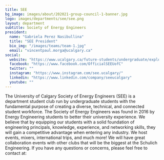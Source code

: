 ```yaml
---
title: SEE
bg_image: images/about/202021-group-council-1-banner.jpg
logo: images/departments/see/see.png
layout: department
subtitle: Society of Energy Engineers
president:
  name: "Gabriela Perez Nasibullina"
  title: "SEE President"
  bio_img: "/images/teams/team-1.jpg"
  email: "vincentpaul.morga@ucalgary.ca"
social:
  website: "https://www.ucalgary.ca/future-students/undergraduate/explore-programs/energy-engineering"
  facebook: "https://www.facebook.com/OfficialSEEUofC"
  twitter: ""
  instagram: "https://www.instagram.com/see.ucalgary/"
  linkedin: "https://www.linkedin.com/company/seeucalgary"
  youtube: ""
---
```


The University of Calgary Society of Energy Engineers (SEE) is a department student club run by undergraduate students with the fundamental purpose of creating a diverse, technical, and connected student workforce. The Society of Energy Engineers was found in 2016 by Energy Engineering students to better their university experience. We believe that by equipping our students with a solid foundation of engineering principals, knowledge, experience, and networking skills, they will gain a competitive advantage when entering any industry. We host events, mixers, international trips, and much more! We will have great collaboration events with other clubs that will be the biggest at the Schulich Engineering. If you have any questions or concerns, please feel free to contact at:
